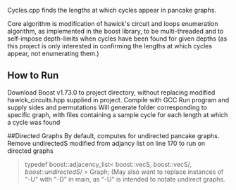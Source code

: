 Cycles.cpp finds the lengths at which cycles appear in pancake graphs.

Core algorithm is modification of hawick's circuit and loops enumeration algorithm, as implemented in the boost library, to be multi-threaded and to self-impose depth-limits when cycles have been found for given depths (as this project is only interested in confirming the lengths at which cycles appear, not enumerating them.)

## How to Run
Download Boost v1.73.0 to project directory, without replacing modified hawick_circuits.hpp supplied in project.
Compile with GCC
Run program and supply sides and permutations
Will generate folder corresponding to specific graph, with files containing a sample cycle for each length at which a cycle was found

##Directed Graphs
By default, computes for undirected pancake graphs. 
Remove undirectedS modified from adjancy list on line 170 to run on directed graphs
> typedef boost::adjacency_list< boost::vecS, boost::vecS/*, boost::undirectedS*/ > Graph;
(May also want to replace instances of "-U" with "-D" in main, as "-U" is intended to notate undirect graphs.
